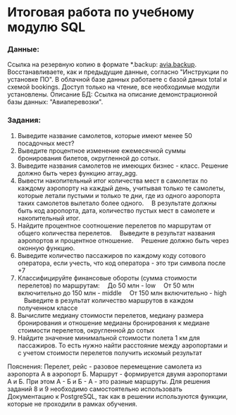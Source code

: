 # Итоговая работа по учебному модулю SQL

### Данные:
Ссылка на резервную копию в формате *.backup: [avia.backup](https://letsdocode.ru/sql-main/avia.backup). Восстанавливаете, как и предыдущие данные, согласно "Инструкции по установке ПО".
В облачной базе данных работаете с базой даных total и схемой bookings. Доступ только на чтение, все необходимые модули установлены.
Описание БД:
Ссылка на описание демонстрационной базы данных: "Авиаперевозки".
### Задания:
1. Выведите название самолетов, которые имеют менее 50 посадочных мест?
2. Выведите процентное изменение ежемесячной суммы бронирования билетов, округленной до сотых.
3. Выведите названия самолетов не имеющих бизнес - класс. Решение должно быть через функцию array_agg.
4. Вывести накопительный итог количества мест в самолетах по каждому аэропорту на каждый день, учитывая только те самолеты, которые летали пустыми и только те дни, где из одного аэропорта таких самолетов вылетало более одного.
 В результате должны быть код аэропорта, дата, количество пустых мест в самолете и накопительный итог.
5. Найдите процентное соотношение перелетов по маршрутам от общего количества перелетов.
 Выведите в результат названия аэропортов и процентное отношение.
 Решение должно быть через оконную функцию.
6. Выведите количество пассажиров по каждому коду сотового оператора, если учесть, что код оператора - это три символа после +7
7. Классифицируйте финансовые обороты (сумма стоимости перелетов) по маршрутам:
 До 50 млн - low
 От 50 млн включительно до 150 млн - middle
 От 150 млн включительно - high
 Выведите в результат количество маршрутов в каждом полученном классе
8. Вычислите медиану стоимости перелетов, медиану размера бронирования и отношение медианы бронирования к медиане стоимости перелетов, округленной до сотых
9. Найдите значение минимальной стоимости полета 1 км для пассажиров. То есть нужно найти расстояние между аэропортами и с учетом стоимости перелетов получить искомый результат
   
Пояснения:
Перелет, рейс - разовое перемещение самолета из аэропорта А в аэропорт Б.
Маршрут - формируется двумя аэропортами А и Б. При этом А - Б и Б - А - это разные маршруты.
Для решения заданий 8 и 9 необходимо самостоятельно использовать Документацию к PostgreSQL, так как в решении используются функции, которые не проходили в рамках обучения.
